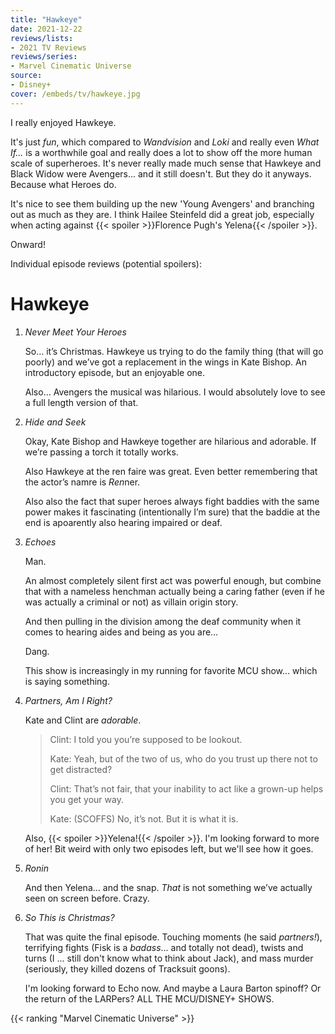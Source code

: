 ```yaml
---
title: "Hawkeye"
date: 2021-12-22
reviews/lists:
- 2021 TV Reviews
reviews/series:
- Marvel Cinematic Universe
source:
- Disney+
cover: /embeds/tv/hawkeye.jpg
---
```

I really enjoyed Hawkeye. 

It's just *fun*, which compared to *Wandvision* and *Loki* and really even *What If...* is a worthwhile goal and really does a lot to show off the more human scale of superheroes. It's never really made much sense that Hawkeye and Black Widow were Avengers... and it still doesn't. But they do it anyways. Because what Heroes do. 

It's nice to see them building up the new 'Young Avengers' and branching out as much as they are. I think Hailee Steinfeld did a great job, especially when acting against {{< spoiler >}}Florence Pugh's Yelena{{< /spoiler >}}. 

Onward!

<!--more-->

Individual episode reviews (potential spoilers): 

# Hawkeye

1. _Never Meet Your Heroes_

   So… it’s Christmas. Hawkeye us trying to do the family thing (that will go poorly) and we’ve got a replacement in the wings in Kate Bishop. An introductory episode, but an enjoyable one.

   Also… Avengers the musical was hilarious. I would absolutely love to see a full length version of that.

2. _Hide and Seek_

   Okay, Kate Bishop and Hawkeye together are hilarious and adorable. If we’re passing a torch it totally works.

   Also Hawkeye at the ren faire was great. Even better remembering that the actor’s namre is *Ren*ner.

   Also also the fact that super heroes always fight baddies with the same power makes it fascinating (intentionally I’m sure) that the baddie at the end is apoarently also hearing impaired or deaf.

3. _Echoes_

   Man.

   An almost completely silent first act was powerful enough, but combine that with a nameless henchman actually being a caring father (even if he was actually a criminal or not) as villain origin story.

   And then pulling in the division among the deaf community when it comes to hearing aides and being as you are…

   Dang.

   This show is increasingly in my running for favorite MCU show… which is saying something.

4. _Partners, Am I Right?_

   Kate and Clint are _adorable_.

   > Clint: I told you you’re supposed to be lookout.
   >
   > Kate: Yeah, but of the two of us, who do you trust up there not to get distracted?
   >
   > Clint: That’s not fair, that your inability to act like a grown-up helps you get your way.
   >
   > Kate: (SCOFFS) No, it’s not. But it is what it is.

   Also, {{< spoiler >}}Yelena!{{< /spoiler >}}. I'm looking forward to more of her! Bit weird with only two episodes left, but we'll see how it goes.

5. _Ronin_

   And then Yelena… and the snap. _That_ is not something we’ve actually seen on screen before. Crazy.

6. _So This is Christmas?_

    That was quite the final episode. Touching moments (he said *partners!*), terrifying fights (Fisk is a *badass*... and totally not dead), twists and turns (I ... still don't know what to think about Jack), and mass murder (seriously, they killed dozens of Tracksuit goons). 

    I'm looking forward to Echo now. And maybe a Laura Barton spinoff? Or the return of the LARPers? ALL THE MCU/DISNEY+ SHOWS.

{{< ranking "Marvel Cinematic Universe" >}}